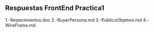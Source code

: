 ## Respuestas FrontEnd Practica1

1.-Reqierimientos.doc
2.-BuyerPersona.md
3.-PublicoObjetivo.md
4.-WireFrame.md
